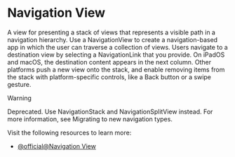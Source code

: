 # Navigation View
A view for presenting a stack of views that represents a visible path in a navigation hierarchy.
Use a NavigationView to create a navigation-based app in which the user can traverse a collection of views. Users navigate to a destination view by selecting a NavigationLink that you provide. On iPadOS and macOS, the destination content appears in the next column. Other platforms push a new view onto the stack, and enable removing items from the stack with platform-specific controls, like a Back button or a swipe gesture.
> [!WARNING]
> Deprecated. Use NavigationStack and NavigationSplitView instead. For more information, see Migrating to new navigation types.


Visit the following resources to learn more:

- [@official@Navigation View](https://developer.apple.com/documentation/swiftui/navigationview)
